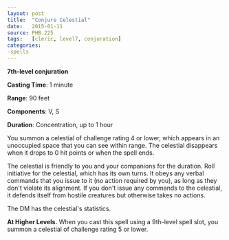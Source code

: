 ```yaml
---
layout: post
title:  "Conjure Celestial"
date:   2015-01-11
source: PHB.225
tags:   [cleric, level7, conjuration]
categories:
-spells
---
```


**7th-level conjuration**

**Casting Time**: 1 minute

**Range**: 90 feet

**Components**: V, S

**Duration**: Concentration, up to 1 hour

You summon a celestial of challenge rating 4 or lower, which appears in an unoccupied space that you can see within range. The celestial disappears when it drops to 0 hit points or when the spell ends.

The celestial is friendly to you and your companions for the duration. Roll initiative for the celestial, which has its own turns. It obeys any verbal commands that you issue to it (no action required by you), as long as they don't violate its alignment. If you don't issue any commands to the celestial, it defends itself from hostile creatures but otherwise takes no actions.

The DM has the celestial's statistics.

**At Higher Levels.** When you cast this spell using a 9th-level spell slot, you summon a celestial of challenge rating 5 or lower.
